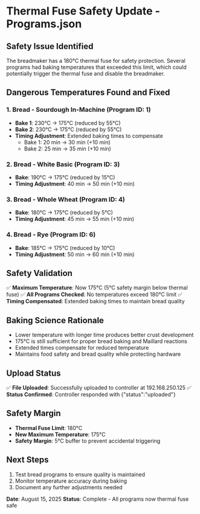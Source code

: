 # Thermal Fuse Safety Update - Programs.json

## Safety Issue Identified
The breadmaker has a 180°C thermal fuse for safety protection. Several programs had baking temperatures that exceeded this limit, which could potentially trigger the thermal fuse and disable the breadmaker.

## Dangerous Temperatures Found and Fixed

### 1. Bread - Sourdough In-Machine (Program ID: 1)
- **Bake 1**: 230°C → 175°C (reduced by 55°C)
- **Bake 2**: 230°C → 175°C (reduced by 55°C)
- **Timing Adjustment**: Extended baking times to compensate
  - Bake 1: 20 min → 30 min (+10 min)
  - Bake 2: 25 min → 35 min (+10 min)

### 2. Bread - White Basic (Program ID: 3)
- **Bake**: 190°C → 175°C (reduced by 15°C)
- **Timing Adjustment**: 40 min → 50 min (+10 min)

### 3. Bread - Whole Wheat (Program ID: 4)
- **Bake**: 180°C → 175°C (reduced by 5°C)
- **Timing Adjustment**: 45 min → 55 min (+10 min)

### 4. Bread - Rye (Program ID: 6)
- **Bake**: 185°C → 175°C (reduced by 10°C)
- **Timing Adjustment**: 50 min → 60 min (+10 min)

## Safety Validation
✅ **Maximum Temperature**: Now 175°C (5°C safety margin below thermal fuse)
✅ **All Programs Checked**: No temperatures exceed 180°C limit
✅ **Timing Compensated**: Extended baking times to maintain bread quality

## Baking Science Rationale
- Lower temperature with longer time produces better crust development
- 175°C is still sufficient for proper bread baking and Maillard reactions
- Extended times compensate for reduced temperature
- Maintains food safety and bread quality while protecting hardware

## Upload Status
✅ **File Uploaded**: Successfully uploaded to controller at 192.168.250.125
✅ **Status Confirmed**: Controller responded with {"status":"uploaded"}

## Safety Margin
- **Thermal Fuse Limit**: 180°C
- **New Maximum Temperature**: 175°C
- **Safety Margin**: 5°C buffer to prevent accidental triggering

## Next Steps
1. Test bread programs to ensure quality is maintained
2. Monitor temperature accuracy during baking
3. Document any further adjustments needed

**Date**: August 15, 2025
**Status**: Complete - All programs now thermal fuse safe
